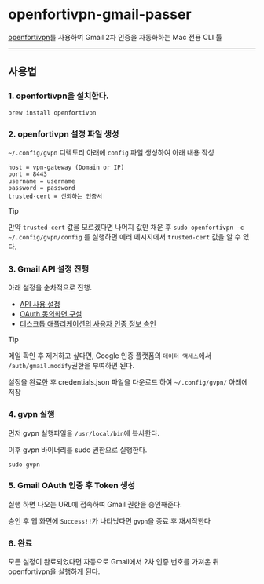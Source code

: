 # openfortivpn-gmail-passer

[openfortivpn](https://github.com/adrienverge/openfortivpn)를 사용하여 Gmail 2차 인증을 자동화하는 Mac 전용 CLI 툴

---

## 사용법

### 1. openfortivpn을 설치한다.

```
brew install openfortivpn
```

### 2. openfortivpn 설정 파일 생성

`~/.config/gvpn` 디렉토리 아래에 `config` 파일 생성하여 아래 내용 작성

```
host = vpn-gateway (Domain or IP)
port = 8443
username = username
password = password
trusted-cert = 신뢰하는 인증서
```

> [!TIP]
> 만약 `trusted-cert` 값을 모르겠다면 나머지 값만 채운 후 `sudo openfortivpn -c ~/.config/gvpn/config` 를 실행하면 에러 메시지에서 `trusted-cert` 값을 알 수 있다.

### 3. Gmail API 설정 진행

아래 설정을 순차적으로 진행.

- [API 사용 설정](https://developers.google.com/workspace/gmail/api/quickstart/go?hl=ko#enable_the_api)
- [OAuth 동의화면 구설](https://developers.google.com/workspace/gmail/api/quickstart/go?hl=ko#configure_the_oauth_consent_screen)
- [데스크톱 애플리케이션의 사용자 인증 정보 승인](https://developers.google.com/workspace/gmail/api/quickstart/go?hl=ko#authorize_credentials_for_a_desktop_application)

> [!TIP]
> 메일 확인 후 제거하고 싶다면, Google 인증 플랫폼의 `데이터 액세스`에서 `/auth/gmail.modify`권한을 부여하면 된다.

설정을 완료한 후 credentials.json 파일을 다운로드 하여 `~/.config/gvpn/` 아래에 저장

### 4. gvpn 실행

먼저 gvpn 실행파일을 `/usr/local/bin`에 복사한다.

이후 gvpn 바이너리를 sudo 권한으로 실행한다.

```
sudo gvpn
```

### 5. Gmail OAuth 인증 후 Token 생성

실행 하면 나오는 URL에 접속하여 Gmail 권한을 승인해준다.

승인 후 웹 화면에 `Success!!`가 나타났다면 `gvpn`을 종료 후 재시작한다

### 6. 완료

모든 설정이 완료되었다면 자동으로 Gmail에서 2차 인증 번호를 가져온 뒤 openfortivpn을 실행하게 된다.
